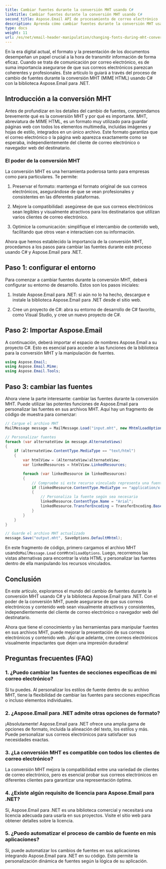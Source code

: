 ```yaml
---
title: Cambiar fuentes durante la conversión MHT usando C#
linktitle: Cambiar fuentes durante la conversión MHT usando C#
second_title: Aspose.Email API de procesamiento de correo electrónico .NET
description: Aprenda cómo cambiar fuentes durante la conversión MHT usando Aspose.Email para .NET. Guía paso a paso con código fuente. Perfecto para archivar correos electrónicos y gestionar documentos.
type: docs
weight: 11
url: /es/net/email-header-manipulation/changing-fonts-during-mht-conversion-using-csharp/
---
```


En la era digital actual, el formato y la presentación de los documentos desempeñan un papel crucial a la hora de transmitir información de forma eficaz. Cuando se trata de comunicación por correo electrónico, es de suma importancia asegurarse de que sus correos electrónicos parezcan coherentes y profesionales. Este artículo lo guiará a través del proceso de cambio de fuentes durante la conversión MHT (MIME HTML) usando C# con la biblioteca Aspose.Email para .NET.

## Introducción a la conversión MHT

Antes de profundizar en los detalles del cambio de fuentes, comprendamos brevemente qué es la conversión MHT y por qué es importante. MHT, abreviatura de MIME HTML, es un formato muy utilizado para guardar páginas web con todos los elementos multimedia, incluidas imágenes y hojas de estilo, integrados en un único archivo. Este formato garantiza que el correo electrónico o la página web aparezca exactamente como se esperaba, independientemente del cliente de correo electrónico o navegador web del destinatario.

### El poder de la conversión MHT

La conversión MHT es una herramienta poderosa tanto para empresas como para particulares. Te permite:

1. Preservar el formato: mantenga el formato original de sus correos electrónicos, asegurándose de que se vean profesionales y consistentes en las diferentes plataformas.

2. Mejore la compatibilidad: asegúrese de que sus correos electrónicos sean legibles y visualmente atractivos para los destinatarios que utilizan varios clientes de correo electrónico.

3. Optimice la comunicación: simplifique el intercambio de contenido web, facilitando que otros vean e interactúen con su información.

Ahora que hemos establecido la importancia de la conversión MHT, procedamos a los pasos para cambiar las fuentes durante este proceso usando C# y Aspose.Email para .NET.

## Paso 1: configurar el entorno

Para comenzar a cambiar fuentes durante la conversión MHT, deberá configurar su entorno de desarrollo. Estos son los pasos iniciales:

1. Instale Aspose.Email para .NET: si aún no lo ha hecho, descargue e instale la biblioteca Aspose.Email para .NET desde el sitio web.

2. Cree un proyecto de C#: abra su entorno de desarrollo de C# favorito, como Visual Studio, y cree un nuevo proyecto de C#.

## Paso 2: Importar Aspose.Email

A continuación, deberá importar el espacio de nombres Aspose.Email a su proyecto C#. Esto es esencial para acceder a las funciones de la biblioteca para la conversión MHT y la manipulación de fuentes.

```csharp
using Aspose.Email;
using Aspose.Email.Mime;
using Aspose.Email.Tools;
```

## Paso 3: cambiar las fuentes

Ahora viene la parte interesante: cambiar las fuentes durante la conversión MHT. Puede utilizar las potentes funciones de Aspose.Email para personalizar las fuentes en sus archivos MHT. Aquí hay un fragmento de código de muestra para comenzar:

```csharp
// Cargue el archivo MHT
MailMessage message = MailMessage.Load("input.mht", new MhtmlLoadOptions());

// Personalizar fuentes
foreach (var alternateView in message.AlternateViews)
{
    if (alternateView.ContentType.MediaType == "text/html")
    {
        var htmlView = (AlternateView)alternateView;
        var linkedResources = htmlView.LinkedResources;

        foreach (var linkedResource in linkedResources)
        {
            // Compruebe si este recurso vinculado representa una fuente
            if (linkedResource.ContentType.MediaType == "application/x-font-ttf")
            {
                // Personaliza la fuente según sea necesario
                linkedResource.ContentType.Name = "Arial";
                linkedResource.TransferEncoding = TransferEncoding.Base64;
            }
        }
    }
}

// Guarde el archivo MHT actualizado
message.Save("output.mht", SaveOptions.DefaultMhtml);
```

 En este fragmento de código, primero cargamos el archivo MHT usando`MailMessage.Load` con`MhtmlLoadOptions`. Luego, recorremos las vistas alternativas para encontrar la vista HTML y personalizar las fuentes dentro de ella manipulando los recursos vinculados.

## Conclusión

En este artículo, exploramos el mundo del cambio de fuentes durante la conversión MHT usando C# y la biblioteca Aspose.Email para .NET. Con el poder de la conversión MHT, puede asegurarse de que sus correos electrónicos y contenido web sean visualmente atractivos y consistentes, independientemente del cliente de correo electrónico o navegador web del destinatario.

Ahora que tiene el conocimiento y las herramientas para manipular fuentes en sus archivos MHT, puede mejorar la presentación de sus correos electrónicos y contenido web. ¡Así que adelante, cree correos electrónicos visualmente impactantes que dejen una impresión duradera!

## Preguntas frecuentes (FAQ)

### 1. ¿Puedo cambiar las fuentes de secciones específicas de mi correo electrónico?

   Sí tu puedes. Al personalizar los estilos de fuente dentro de su archivo MHT, tiene la flexibilidad de cambiar las fuentes para secciones específicas o incluso elementos individuales.

### 2. ¿Aspose.Email para .NET admite otras opciones de formato?

   ¡Absolutamente! Aspose.Email para .NET ofrece una amplia gama de opciones de formato, incluida la alineación del texto, los estilos y más. Puede personalizar sus correos electrónicos para satisfacer sus necesidades exactas.

### 3. ¿La conversión MHT es compatible con todos los clientes de correo electrónico?

   La conversión MHT mejora la compatibilidad entre una variedad de clientes de correo electrónico, pero es esencial probar sus correos electrónicos en diferentes clientes para garantizar una representación óptima.

### 4. ¿Existe algún requisito de licencia para Aspose.Email para .NET?

   Sí, Aspose.Email para .NET es una biblioteca comercial y necesitará una licencia adecuada para usarla en sus proyectos. Visite el sitio web para obtener detalles sobre la licencia.

### 5. ¿Puedo automatizar el proceso de cambio de fuente en mis aplicaciones?

   Sí, puede automatizar los cambios de fuentes en sus aplicaciones integrando Aspose.Email para .NET en su código. Esto permite la personalización dinámica de fuentes según la lógica de su aplicación.